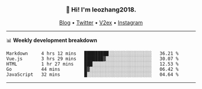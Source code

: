 <h3 align="center">👋 Hi! I'm leozhang2018.</h3>
<p align="center">
  <a href="https://code.leozhang2018.me">Blog</a> •
  <a href="https://twitter.com/leozhang2018">Twitter</a> •
  <a href="https://www.v2ex.com/member/leozhang">V2ex</a> •
  <a href="https://www.instagram.com/leozhanghere">Instagram</a>
</p>

-------

📊 **Weekly development breakdown**
<!--START_SECTION:waka-->
```text
Markdown     4 hrs 12 mins   █████████░░░░░░░░░░░░░░░░   36.21 % 
Vue.js       3 hrs 29 mins   ███████▓░░░░░░░░░░░░░░░░░   30.07 % 
HTML         1 hr 27 mins    ███░░░░░░░░░░░░░░░░░░░░░░   12.53 % 
Go           44 mins         █▓░░░░░░░░░░░░░░░░░░░░░░░   06.42 % 
JavaScript   32 mins         █░░░░░░░░░░░░░░░░░░░░░░░░   04.64 % 
```
<!--END_SECTION:waka-->
-------
